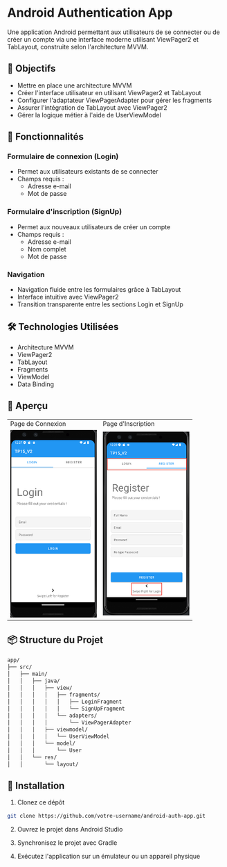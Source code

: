 # Android Authentication App

Une application Android permettant aux utilisateurs de se connecter ou de créer un compte via une interface moderne utilisant ViewPager2 et TabLayout, construite selon l'architecture MVVM.

## 🎯 Objectifs

- Mettre en place une architecture MVVM
- Créer l'interface utilisateur en utilisant ViewPager2 et TabLayout
- Configurer l'adaptateur ViewPagerAdapter pour gérer les fragments
- Assurer l'intégration de TabLayout avec ViewPager2
- Gérer la logique métier à l'aide de UserViewModel

## 📱 Fonctionnalités

### Formulaire de connexion (Login)
- Permet aux utilisateurs existants de se connecter
- Champs requis :
  - Adresse e-mail
  - Mot de passe

### Formulaire d'inscription (SignUp)
- Permet aux nouveaux utilisateurs de créer un compte
- Champs requis :
  - Adresse e-mail
  - Nom complet
  - Mot de passe

### Navigation
- Navigation fluide entre les formulaires grâce à TabLayout
- Interface intuitive avec ViewPager2
- Transition transparente entre les sections Login et SignUp

## 🛠 Technologies Utilisées

- Architecture MVVM
- ViewPager2
- TabLayout
- Fragments
- ViewModel
- Data Binding

## 📸 Aperçu

<table>
  <tr>
    <td>Page de Connexion</td>
    <td>Page d'Inscription</td>
  </tr>
  <tr>
    <td><img src="photos/login_screen.png" width="200"/></td>
    <td><img src="photos/register_screen.png" width="200"/></td>
  </tr>
</table>

## 📦 Structure du Projet

```
app/
├── src/
│   ├── main/
│   │   ├── java/
│   │   │   ├── view/
│   │   │   │   ├── fragments/
│   │   │   │   │   ├── LoginFragment
│   │   │   │   │   └── SignUpFragment
│   │   │   │   └── adapters/
│   │   │   │       └── ViewPagerAdapter
│   │   │   ├── viewmodel/
│   │   │   │   └── UserViewModel
│   │   │   └── model/
│   │   │       └── User
│   │   └── res/
│   │       └── layout/
```

## 🚀 Installation

1. Clonez ce dépôt
```bash
git clone https://github.com/votre-username/android-auth-app.git
```

2. Ouvrez le projet dans Android Studio

3. Synchronisez le projet avec Gradle

4. Exécutez l'application sur un émulateur ou un appareil physique
                    
  
